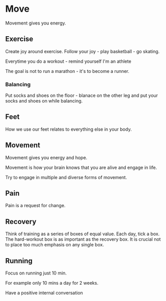 # Move
Movement gives you energy.

## Exercise
Create joy around exercise.
Follow your joy - play basketball - go skating.

Everytime you do a workout - remind yourself I'm an athlete

The goal is not to run a marathon - it's to become a runner.

### Balancing
Put socks and shoes on the floor - blanace on the other leg and put your socks and shoes on while balancing.

## Feet
How we use our feet relates to everything else in your body.

## Movement
Movement gives you energy and hope.

Movement is how your brain knows that you are alive and engage in life.

Try to engage in multiple and diverse forms of movement.

## Pain
Pain is a request for change.

## Recovery
Think of training as a series of boxes of equal value. Each day, tick a box. The hard-workout box is as important as the recovery box. 
It is crucial not to place too much emphasis on any single box.

## Running
Focus on running just 10 min. 

For example only 10 mins a day for 2 weeks.

Have a positive internal conversation